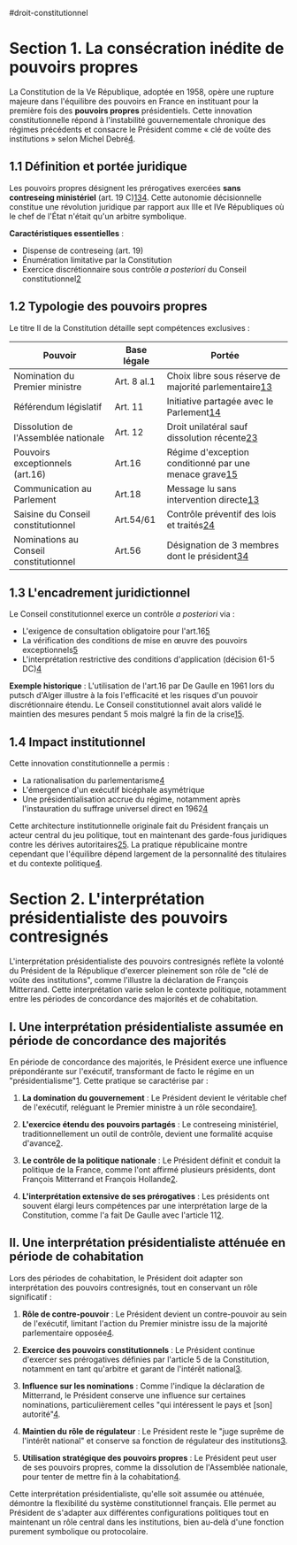 #droit-constitutionnel 
# Section 1. La consécration inédite de pouvoirs propres
La Constitution de la Ve République, adoptée en 1958, opère une rupture majeure dans l'équilibre des pouvoirs en France en instituant pour la première fois des **pouvoirs propres** présidentiels. Cette innovation constitutionnelle répond à l'instabilité gouvernementale chronique des régimes précédents et consacre le Président comme « clé de voûte des institutions » selon Michel Debré[4](https://fr.wikipedia.org/wiki/Cinqui%C3%A8me_R%C3%A9publique_\(France\)).
## 1.1 Définition et portée juridique

Les pouvoirs propres désignent les prérogatives exercées **sans contreseing ministériel** (art. 19 C)[1](https://www.elections.interieur.gouv.fr/comprendre-elections/pour-qui-je-vote/president-de-republique)[3](https://www.elysee.fr/la-presidence/le-role-du-president)[4](https://fr.wikipedia.org/wiki/Cinqui%C3%A8me_R%C3%A9publique_\(France\)). Cette autonomie décisionnelle constitue une révolution juridique par rapport aux IIIe et IVe Républiques où le chef de l'État n'était qu'un arbitre symbolique.

**Caractéristiques essentielles** :
- Dispense de contreseing (art. 19)
- Énumération limitative par la Constitution
- Exercice discrétionnaire sous contrôle _a posteriori_ du Conseil constitutionnel[2](https://supconcours.com/non-classe/pouvoirs-president-republique/)

## 1.2 Typologie des pouvoirs propres

Le titre II de la Constitution détaille sept compétences exclusives :

| Pouvoir                                | Base légale | Portée                                                                                                                                                                                                                                                       |
| -------------------------------------- | ----------- | ------------------------------------------------------------------------------------------------------------------------------------------------------------------------------------------------------------------------------------------------------------ |
| Nomination du Premier ministre         | Art. 8 al.1 | Choix libre sous réserve de majorité parlementaire[1](https://www.elections.interieur.gouv.fr/comprendre-elections/pour-qui-je-vote/president-de-republique)[3](https://www.elysee.fr/la-presidence/le-role-du-president)                                    |
| Référendum législatif                  | Art. 11     | Initiative partagée avec le Parlement[1](https://www.elections.interieur.gouv.fr/comprendre-elections/pour-qui-je-vote/president-de-republique)[4](https://fr.wikipedia.org/wiki/Cinqui%C3%A8me_R%C3%A9publique_\(France\))                                  |
| Dissolution de l'Assemblée nationale   | Art. 12     | Droit unilatéral sauf dissolution récente[2](https://supconcours.com/non-classe/pouvoirs-president-republique/)[3](https://www.elysee.fr/la-presidence/le-role-du-president)                                                                                 |
| Pouvoirs exceptionnels (art.16)        | Art.16      | Régime d'exception conditionné par une menace grave[1](https://www.elections.interieur.gouv.fr/comprendre-elections/pour-qui-je-vote/president-de-republique)[5](https://lessurligneurs.eu/larticle-16-de-la-constitution-les-pleins-pouvoirs-au-president/) |
| Communication au Parlement             | Art.18      | Message lu sans intervention directe[1](https://www.elections.interieur.gouv.fr/comprendre-elections/pour-qui-je-vote/president-de-republique)[3](https://www.elysee.fr/la-presidence/le-role-du-president)                                                  |
| Saisine du Conseil constitutionnel     | Art.54/61   | Contrôle préventif des lois et traités[2](https://supconcours.com/non-classe/pouvoirs-president-republique/)[4](https://fr.wikipedia.org/wiki/Cinqui%C3%A8me_R%C3%A9publique_\(France\))                                                                     |
| Nominations au Conseil constitutionnel | Art.56      | Désignation de 3 membres dont le président[3](https://www.elysee.fr/la-presidence/le-role-du-president)[4](https://fr.wikipedia.org/wiki/Cinqui%C3%A8me_R%C3%A9publique_\(France\))                                                                          |

## 1.3 L'encadrement juridictionnel

Le Conseil constitutionnel exerce un contrôle _a posteriori_ via :
- L'exigence de consultation obligatoire pour l'art.16[5](https://lessurligneurs.eu/larticle-16-de-la-constitution-les-pleins-pouvoirs-au-president/)
- La vérification des conditions de mise en œuvre des pouvoirs exceptionnels[5](https://lessurligneurs.eu/larticle-16-de-la-constitution-les-pleins-pouvoirs-au-president/)
- L'interprétation restrictive des conditions d'application (décision 61-5 DC)[4](https://fr.wikipedia.org/wiki/Cinqui%C3%A8me_R%C3%A9publique_\(France\))

**Exemple historique** : L'utilisation de l'art.16 par De Gaulle en 1961 lors du putsch d'Alger illustre à la fois l'efficacité et les risques d'un pouvoir discrétionnaire étendu. Le Conseil constitutionnel avait alors validé le maintien des mesures pendant 5 mois malgré la fin de la crise[1](https://www.elections.interieur.gouv.fr/comprendre-elections/pour-qui-je-vote/president-de-republique)[5](https://lessurligneurs.eu/larticle-16-de-la-constitution-les-pleins-pouvoirs-au-president/).

## 1.4 Impact institutionnel

Cette innovation constitutionnelle a permis :
- La rationalisation du parlementarisme[4](https://fr.wikipedia.org/wiki/Cinqui%C3%A8me_R%C3%A9publique_\(France\))
- L'émergence d'un exécutif bicéphale asymétrique
- Une présidentialisation accrue du régime, notamment après l'instauration du suffrage universel direct en 1962[4](https://fr.wikipedia.org/wiki/Cinqui%C3%A8me_R%C3%A9publique_\(France\))

Cette architecture institutionnelle originale fait du Président français un acteur central du jeu politique, tout en maintenant des garde-fous juridiques contre les dérives autoritaires[2](https://supconcours.com/non-classe/pouvoirs-president-republique/)[5](https://lessurligneurs.eu/larticle-16-de-la-constitution-les-pleins-pouvoirs-au-president/). La pratique républicaine montre cependant que l'équilibre dépend largement de la personnalité des titulaires et du contexte politique[4](https://fr.wikipedia.org/wiki/Cinqui%C3%A8me_R%C3%A9publique_\(France\)).
# Section 2. L'interprétation présidentialiste des pouvoirs contresignés

L'interprétation présidentialiste des pouvoirs contresignés reflète la volonté du Président de la République d'exercer pleinement son rôle de "clé de voûte des institutions", comme l'illustre la déclaration de François Mitterrand. Cette interprétation varie selon le contexte politique, notamment entre les périodes de concordance des majorités et de cohabitation.

## I. Une interprétation présidentialiste assumée en période de concordance des majorités

En période de concordance des majorités, le Président exerce une influence prépondérante sur l'exécutif, transformant de facto le régime en un "présidentialisme"[1](https://aideauxtd.com/le-fait-majoritaire/). Cette pratique se caractérise par :

1. **La domination du gouvernement** : Le Président devient le véritable chef de l'exécutif, reléguant le Premier ministre à un rôle secondaire[1](https://aideauxtd.com/le-fait-majoritaire/).
    
2. **L'exercice étendu des pouvoirs partagés** : Le contreseing ministériel, traditionnellement un outil de contrôle, devient une formalité acquise d'avance[2](https://encyclopedie.wikiterritorial.cnfpt.fr/xwiki/bin/view/fiches/Le%20soixanti%C3%A8me%20anniversaire%20de%20la%20Constitution%20de%20la%20Cinqui%C3%A8me%20R%C3%A9publique/).
    
3. **Le contrôle de la politique nationale** : Le Président définit et conduit la politique de la France, comme l'ont affirmé plusieurs présidents, dont François Mitterrand et François Hollande[2](https://encyclopedie.wikiterritorial.cnfpt.fr/xwiki/bin/view/fiches/Le%20soixanti%C3%A8me%20anniversaire%20de%20la%20Constitution%20de%20la%20Cinqui%C3%A8me%20R%C3%A9publique/).
    
4. **L'interprétation extensive de ses prérogatives** : Les présidents ont souvent élargi leurs compétences par une interprétation large de la Constitution, comme l'a fait De Gaulle avec l'article 11[2](https://encyclopedie.wikiterritorial.cnfpt.fr/xwiki/bin/view/fiches/Le%20soixanti%C3%A8me%20anniversaire%20de%20la%20Constitution%20de%20la%20Cinqui%C3%A8me%20R%C3%A9publique/).
    

## II. Une interprétation présidentialiste atténuée en période de cohabitation

Lors des périodes de cohabitation, le Président doit adapter son interprétation des pouvoirs contresignés, tout en conservant un rôle significatif :

1. **Rôle de contre-pouvoir** : Le Président devient un contre-pouvoir au sein de l'exécutif, limitant l'action du Premier ministre issu de la majorité parlementaire opposée[4](https://sisyphe-avocats.fr/item/173-contre-pouvoirs-cohabitation).
    
2. **Exercice des pouvoirs constitutionnels** : Le Président continue d'exercer ses prérogatives définies par l'article 5 de la Constitution, notamment en tant qu'arbitre et garant de l'intérêt national[3](https://www.elysee.fr/la-presidence/le-role-du-president).
    
3. **Influence sur les nominations** : Comme l'indique la déclaration de Mitterrand, le Président conserve une influence sur certaines nominations, particulièrement celles "qui intéressent le pays et [son] autorité"[4](https://sisyphe-avocats.fr/item/173-contre-pouvoirs-cohabitation).
    
4. **Maintien du rôle de régulateur** : Le Président reste le "juge suprême de l'intérêt national" et conserve sa fonction de régulateur des institutions[3](https://www.elysee.fr/la-presidence/le-role-du-president).
    
5. **Utilisation stratégique des pouvoirs propres** : Le Président peut user de ses pouvoirs propres, comme la dissolution de l'Assemblée nationale, pour tenter de mettre fin à la cohabitation[4](https://sisyphe-avocats.fr/item/173-contre-pouvoirs-cohabitation).
    

Cette interprétation présidentialiste, qu'elle soit assumée ou atténuée, démontre la flexibilité du système constitutionnel français. Elle permet au Président de s'adapter aux différentes configurations politiques tout en maintenant un rôle central dans les institutions, bien au-delà d'une fonction purement symbolique ou protocolaire.
